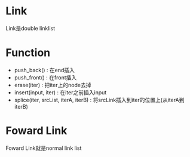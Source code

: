 # Link
Link是double linklist


# Function
- push_back() : 在end插入
- push_front() : 在front插入
- erase(iter) : 把iter上的node去掉
- insert(input, iter) : 在iter之前插入input
- splice(iter, srcList, iterA, iterB) : 将srcLink插入到iter的位置上(从iterA到iterB)

# Foward Link
Foward Link就是normal link list
